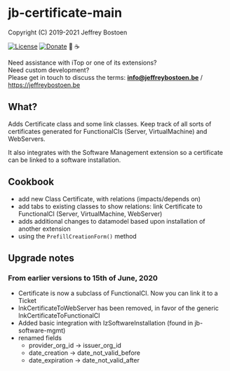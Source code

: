 # jb-certificate-main

Copyright (C) 2019-2021 Jeffrey Bostoen

[![License](https://img.shields.io/github/license/jbostoen/iTop-custom-extensions)](https://github.com/jbostoen/iTop-custom-extensions/blob/master/license.md)
[![Donate](https://img.shields.io/badge/Donate-PayPal-green.svg)](https://www.paypal.me/jbostoen)
🍻 ☕

Need assistance with iTop or one of its extensions?  
Need custom development?  
Please get in touch to discuss the terms: **info@jeffreybostoen.be** / https://jeffreybostoen.be

## What?
Adds Certificate class and some link classes. Keep track of all sorts of certificates generated for FunctionalCIs (Server, VirtualMachine) and WebServers.

It also integrates with the Software Management extension so a certificate can be linked to a software installation.

## Cookbook

* add new Class Certificate, with relations (impacts/depends on)
* add tabs to existing classes to show relations: link Certificate to FunctionalCI (Server, VirtualMachine, WebServer)
* adds additional changes to datamodel based upon installation of another extension
* using the ```PrefillCreationForm()``` method

## Upgrade notes

### From earlier versions to 15th of June, 2020
* Certificate is now a subclass of FunctionalCI. Now you can link it to a Ticket
* lnkCertificateToWebServer has been removed, in favor of the generic lnkCertificateToFunctionalCI
* Added basic integration with IzSoftwareInstallation (found in jb-software-mgmt)
* renamed fields
  * provider_org_id -> issuer_org_id
  * date_creation -> date_not_valid_before
  * date_expiration -> date_not_valid_after
  
